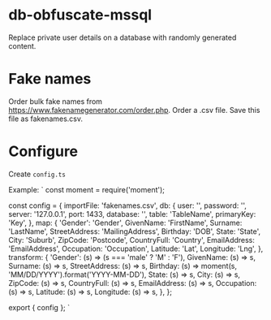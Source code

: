 # db-obfuscate-mssql

Replace private user details on a database with randomly generated content.

# Fake names

Order bulk fake names from https://www.fakenamegenerator.com/order.php. Order a .csv file. Save this file as fakenames.csv.

# Configure

Create `config.ts`

Example:
`
const moment = require('moment');

const config = {
importFile: 'fakenames.csv',
db: {
user: '',
password: '',
server: '127.0.0.1',
port: 1433,
database: '',
table: 'TableName',
primaryKey: 'Key',
},
map: {
'﻿Gender': 'Gender',
GivenName: 'FirstName',
Surname: 'LastName',
StreetAddress: 'MailingAddress',
Birthday: 'DOB',
State: 'State',
City: 'Suburb',
ZipCode: 'Postcode',
CountryFull: 'Country',
EmailAddress: 'EmailAddress',
Occupation: 'Occupation',
Latitude: 'Lat',
Longitude: 'Lng',
},
transform: {
'﻿Gender': (s) => (s === 'male' ? 'M' : 'F'),
GivenName: (s) => s,
Surname: (s) => s,
StreetAddress: (s) => s,
Birthday: (s) => moment(s, 'MM/DD/YYYY').format('YYYY-MM-DD'),
State: (s) => s,
City: (s) => s,
ZipCode: (s) => s,
CountryFull: (s) => s,
EmailAddress: (s) => s,
Occupation: (s) => s,
Latitude: (s) => s,
Longitude: (s) => s,
},
};

export { config };
`
